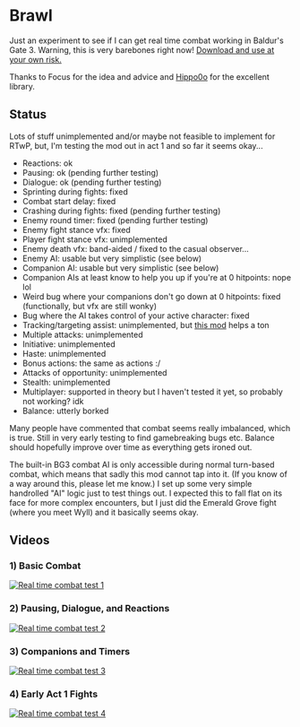 # Brawl

Just an experiment to see if I can get real time combat working in Baldur's Gate 3.  Warning, this is very barebones right now!  [Download and use at your own risk.](https://www.nexusmods.com/baldursgate3/mods/12614/)

Thanks to Focus for the idea and advice and [Hippo0o](https://github.com/Hippo0o) for the excellent library.

## Status

Lots of stuff unimplemented and/or maybe not feasible to implement for RTwP, but, I'm testing the mod out in act 1 and so far it seems okay...

- Reactions: ok
- Pausing: ok (pending further testing)
- Dialogue: ok (pending further testing)
- Sprinting during fights: fixed
- Combat start delay: fixed
- Crashing during fights: fixed (pending further testing)
- Enemy round timer: fixed (pending further testing)
- Enemy fight stance vfx: fixed
- Player fight stance vfx: unimplemented
- Enemy death vfx: band-aided / fixed to the casual observer...
- Enemy AI: usable but very simplistic (see below)
- Companion AI: usable but very simplistic (see below)
- Companion AIs at least know to help you up if you're at 0 hitpoints: nope lol
- Weird bug where your companions don't go down at 0 hitpoints: fixed (functionally, but vfx are still wonky)
- Bug where the AI takes control of your active character: fixed
- Tracking/targeting assist: unimplemented, but [this mod](https://www.nexusmods.com/baldursgate3/mods/10445) helps a ton
- Multiple attacks: unimplemented
- Initiative: unimplemented
- Haste: unimplemented
- Bonus actions: the same as actions :/
- Attacks of opportunity: unimplemented
- Stealth: unimplemented
- Multiplayer: supported in theory but I haven't tested it yet, so probably not working? idk
- Balance: utterly borked

Many people have commented that combat seems really imbalanced, which is true.  Still in very early testing to find gamebreaking bugs etc.  Balance should hopefully improve over time as everything gets ironed out.

The built-in BG3 combat AI is only accessible during normal turn-based combat, which means that sadly this mod cannot tap into it.  (If you know of a way around this, please let me know.)  I set up some very simple handrolled "AI" logic just to test things out.  I expected this to fall flat on its face for more complex encounters, but I just did the Emerald Grove fight (where you meet Wyll) and it basically seems okay.

## Videos

### 1) Basic Combat

[![Real time combat test 1](https://img.youtube.com/vi/nEBW4qIW28c/0.jpg)](https://www.youtube.com/watch?v=nEBW4qIW28c)

### 2) Pausing, Dialogue, and Reactions

[![Real time combat test 2](https://img.youtube.com/vi/ikxgAcxSv50/0.jpg)](https://www.youtube.com/watch?v=ikxgAcxSv50)

### 3) Companions and Timers

[![Real time combat test 3](https://img.youtube.com/vi/C0FBQknd0mU/0.jpg)](https://www.youtube.com/watch?v=C0FBQknd0mU)

### 4) Early Act 1 Fights

[![Real time combat test 4](https://img.youtube.com/vi/q3lnl3lcDXg/0.jpg)](https://www.youtube.com/watch?v=q3lnl3lcDXg)
